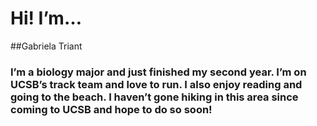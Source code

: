 # Hi! I’m…
##Gabriela Triant

### I’m a biology major and just finished my second year. I’m on UCSB’s track team and love to run. I also enjoy reading and going to the beach. I haven’t gone hiking in this area since coming to UCSB and hope to do so soon!
